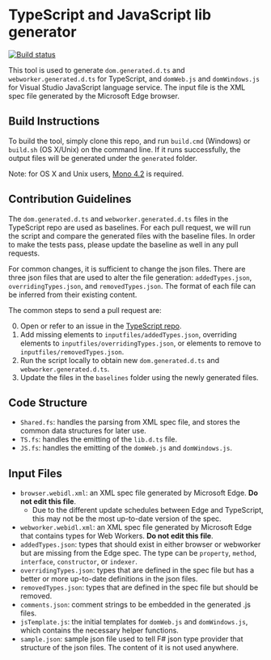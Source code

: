 # TypeScript and JavaScript lib generator

[![Build status](https://ci.appveyor.com/api/projects/status/8oj3j7u6nvag1xvu/branch/master?svg=true)](https://ci.appveyor.com/project/zhengbli/tsjs-lib-generator/branch/master)

This tool is used to generate `dom.generated.d.ts` and `webworker.generated.d.ts` for TypeScript, and `domWeb.js` and `domWindows.js` for Visual Studio JavaScript language service.
The input file is the XML spec file generated by the Microsoft Edge browser.

## Build Instructions

To build the tool, simply clone this repo, and run `build.cmd` (Windows) or `build.sh` (OS X/Unix) on the command line.
If it runs successfully, the output files will be generated under the `generated` folder.

Note: for OS X and Unix users, [Mono 4.2](http://www.mono-project.com/download/alpha/) is required.

## Contribution Guidelines

The `dom.generated.d.ts` and `webworker.generated.d.ts` files in the TypeScript repo are used as baselines.
For each pull request, we will run the script and compare the generated files with the baseline files.
In order to make the tests pass, please update the baseline as well in any pull requests.

For common changes, it is sufficient to change the json files.
There are three json files that are used to alter the file generation: `addedTypes.json`, `overridingTypes.json`, and `removedTypes.json`.
The format of each file can be inferred from their existing content.

The common steps to send a pull request are:

0. Open or refer to an issue in the [TypeScript repo](https://github.com/Microsoft/TypeScript).
1. Add missing elements to `inputfiles/addedTypes.json`, overriding elements to `inputfiles/overridingTypes.json`, or elements to remove to `inputfiles/removedTypes.json`.
2. Run the script locally to obtain new `dom.generated.d.ts` and `webworker.generated.d.ts`.
3. Update the files in the `baselines` folder using the newly generated files.

## Code Structure

- `Shared.fs`: handles the parsing from XML spec file, and stores the common data structures for later use.
- `TS.fs`: handles the emitting of the `lib.d.ts` file.
- `JS.fs`: handles the emitting of the `domWeb.js` and `domWindows.js`.

## Input Files

- `browser.webidl.xml`: an XML spec file generated by Microsoft Edge. **Do not edit this file**.
    - Due to the different update schedules between Edge and TypeScript, this may not be the most up-to-date version of the spec.
- `webworker.webidl.xml`: an XML spec file generated by Microsoft Edge that contains types for Web Workers. **Do not edit this file**.
- `addedTypes.json`: types that should exist in either browser or webworker but are missing from the Edge spec. The type can be `property`, `method`, `interface`, `constructor`, or `indexer`.
- `overridingTypes.json`: types that are defined in the spec file but has a better or more up-to-date definitions in the json files.
- `removedTypes.json`: types that are defined in the spec file but should be removed.
- `comments.json`: comment strings to be embedded in the generated .js files.
- `jsTemplate.js`: the initial templates for `domWeb.js` and `domWindows.js`, which contains the necessary helper functions.
- `sample.json`: sample json file used to tell F# json type provider that structure of the json files. The content of it is not used anywhere.
